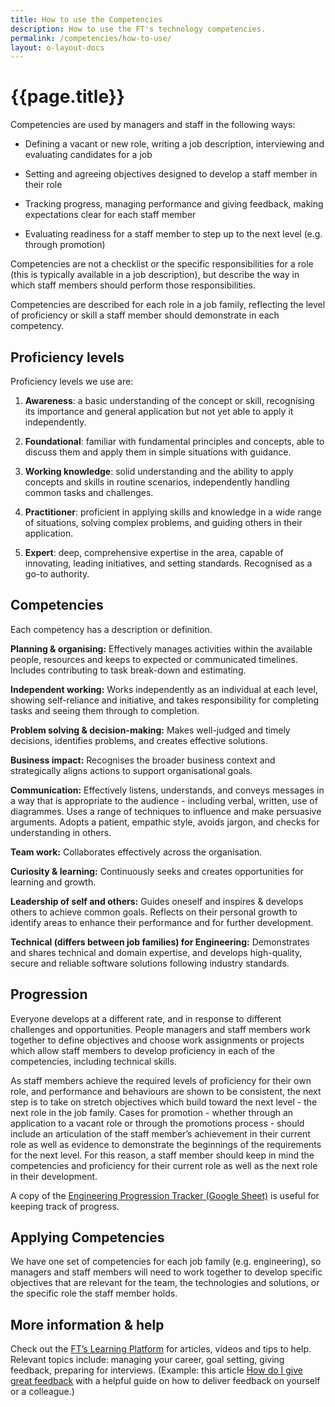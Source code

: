```yaml
---
title: How to use the Competencies
description: How to use the FT's technology competencies.
permalink: /competencies/how-to-use/
layout: o-layout-docs
---
```


# {{page.title}}

Competencies are used by managers and staff in the following ways: 

  * Defining a vacant or new role, writing a job description, interviewing and evaluating candidates for a job

  * Setting and agreeing objectives designed to develop a staff member in their role

  * Tracking progress, managing performance and giving feedback, making expectations clear for each staff member

  * Evaluating readiness for a staff member to step up to the next level (e.g. through promotion)

Competencies are not a checklist or the specific responsibilities for a role (this is typically available in a job description), but describe the way in which staff members should perform those responsibilities.

Competencies are described for each role in a job family, reflecting the level of proficiency or skill a staff member should demonstrate in each competency.


## Proficiency levels

Proficiency levels we use are: 

  1. **Awareness**: a basic understanding of the concept or skill, recognising its importance and general application but not yet able to apply it independently.

  2. **Foundational**: familiar with fundamental principles and concepts, able to discuss them and apply them in simple situations with guidance.

  3. **Working knowledge**: solid understanding and the ability to apply concepts and skills in routine scenarios, independently handling common tasks and challenges.

  4. **Practitioner**: proficient in applying skills and knowledge in a wide range of situations, solving complex problems, and guiding others in their application.

  5. **Expert**: deep, comprehensive expertise in the area, capable of innovating, leading initiatives, and setting standards. Recognised as a go-to authority.


## Competencies

Each competency has a description or definition. 

**Planning & organising:** Effectively manages activities within the available people, resources and keeps to expected or communicated timelines. Includes contributing to task break-down and estimating.

**Independent working:** Works independently as an individual at each level, showing self-reliance and initiative, and takes responsibility for completing tasks and seeing them through to completion.

**Problem solving & decision-making:** Makes well-judged and timely decisions, identifies problems, and creates effective solutions.

**Business impact:** Recognises the broader business context and strategically aligns actions to support organisational goals.

**Communication:** Effectively listens, understands, and conveys messages in a way that is appropriate to the audience - including verbal, written, use of diagrammes. Uses a range of techniques to influence and make persuasive arguments. Adopts a patient, empathic style, avoids jargon, and checks for understanding in others. 

**Team work:** Collaborates effectively across the organisation.

**Curiosity & learning:** Continuously seeks and creates opportunities for learning and growth.

**Leadership of self and others:** Guides oneself and inspires & develops others to achieve common goals. Reflects on their personal growth to identify areas to enhance their performance and for further development.

**Technical (differs between job families) for Engineering:** Demonstrates and shares technical and domain expertise, and develops high-quality, secure and reliable software solutions following industry standards. 


## Progression

Everyone develops at a different rate, and in response to different challenges and opportunities. People managers and staff members work together to define objectives and choose work assignments or projects which allow staff members to develop proficiency in each of the competencies, including technical skills. 

As staff members achieve the required levels of proficiency for their own role, and performance and behaviours are shown to be consistent, the next step is to take on stretch objectives which build toward the next level - the next role in the job family. Cases for promotion - whether through an application to a vacant role or through the promotions process - should include an articulation of the staff member’s achievement in their current role as well as evidence to demonstrate the beginnings of the requirements for the next level. For this reason, a staff member should keep in mind the competencies and proficiency for their current role as well as the next role in their development. 

A copy of the [Engineering Progression Tracker (Google Sheet)](https://docs.google.com/spreadsheets/d/1V0LIbCQtJsi2iowfJnRTDr4Na4LhNAlJ_UHl9dDQs00/edit) is useful for keeping track of progress.


## Applying Competencies

We have one set of competencies for each job family (e.g. engineering), so managers and staff members will need to work together to develop specific objectives that are relevant for the team, the technologies and solutions, or the specific role the staff member holds. 


## More information & help

Check out the [FT’s Learning Platform](https://financialtimes.looop.co/) for articles, videos and tips to help. Relevant topics include: managing your career, goal setting, giving feedback, preparing for interviews. (Example: this article [How do I give great feedback](https://financialtimes.looop.co/#/topic/22629) with a helpful guide on how to deliver feedback on yourself or a colleague.)
